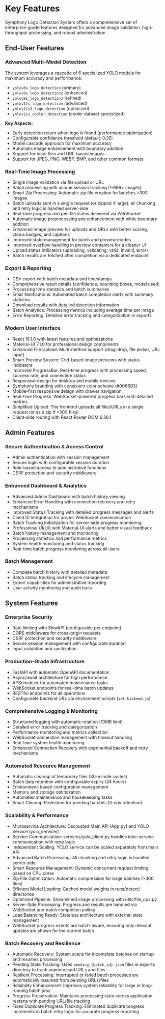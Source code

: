 # Key Features

Symphony Logo Detection System offers a comprehensive set of enterprise-grade features designed for advanced image validation, high-throughput processing, and robust administration.

## End-User Features

### Advanced Multi-Model Detection

The system leverages a cascade of 6 specialized YOLO models for maximum accuracy and performance:

- `yolov8s_logo_detection` (primary)
- `yolov8s_logo_detection2` (enhanced)
- `yolov8s_logo_detection3` (refined)
- `yolov11s_logo_detection` (advanced)
- `yolov11s3_logo_detection` (optimized)
- `yolov11s_cooler_detection` (cooler dataset specialized)

**Key Aspects:**
- Early detection return when logo is found (performance optimization)
- Configurable confidence threshold (default: 0.35)
- Model cascade approach for maximum accuracy
- Automatic image enhancement with boundary addition
- Support for local files and URL-based images
- Support for JPEG, PNG, WEBP, BMP, and other common formats

### Real-Time Image Processing

- Single image validation via file upload or URL
- Batch processing with unique session tracking (1-999+ images)
- Smart Zip Processing: Automatic zip file creation for batches >300 images
- Batch uploads sent in a single request (or zipped if large); all chunking and retry logic is handled server-side
- Real-time progress and per-file status delivered via WebSocket
- Automatic image preprocessing and enhancement with white boundary addition
- Enhanced image preview for uploads and URLs with better scaling, status badges, and captions
- Improved state management for batch and preview modes
- Improved overflow handling in preview containers for a cleaner UI
- Upload status indicators (uploading, validating, valid, invalid, error)
- Batch results are fetched after completion via a dedicated endpoint

### Export & Reporting

- CSV export with batch metadata and timestamps
- Comprehensive result details (confidence, bounding boxes, model used)
- Processing time statistics and batch summaries
- Email Notifications: Automated batch completion alerts with summary statistics
- Download results with detailed detection information
- Batch Analytics: Processing metrics including average time per image
- Error Reporting: Detailed error tracking and categorization in exports

### Modern User Interface

- React 19.1.0 with latest features and optimizations
- Material-UI 7.1.0 for professional design components
- Enhanced File Upload: Multi-method support (drag-drop, file picker, URL input)
- Smart Preview System: Grid-based image previews with status indicators
- Improved ProgressBar: Real-time progress with processing speed, success rate, and connection status
- Responsive design for desktop and mobile devices
- Symphony branding with consistent color scheme (#0066B3)
- Mobile-first responsive design with drawer navigation
- Real-time Progress: WebSocket-powered progress bars with detailed metrics
- Simplified Upload: The frontend uploads all files/URLs in a single request (or as a zip if >300 files)
- Client-side routing with React Router DOM 6.30.1

## Admin Features

### Secure Authentication & Access Control

- Admin authentication with session management
- Secure login with configurable session duration
- Role-based access to administrative functions
- CSRF protection and security middleware

### Enhanced Dashboard & Analytics

- Advanced Admin Dashboard with batch history viewing
- Enhanced Error Handling with connection recovery and retry mechanisms
- Improved Status Tracking with detailed progress messages and alerts
- Client ID Integration for proper WebSocket communication
- Batch Tracking Initialization for server-side progress monitoring
- Professional UI/UX with Material-UI alerts and better visual feedback
- Batch history management and monitoring
- Processing statistics and performance metrics
- System health monitoring and status tracking
- Real-time batch progress monitoring across all users

### Batch Management

- Complete batch history with detailed metadata
- Batch status tracking and lifecycle management
- Export capabilities for administrative reporting
- User activity monitoring and audit trails

## System Features

### Enterprise Security

- Rate limiting with SlowAPI (configurable per endpoint)
- CORS middleware for cross-origin requests
- CSRF protection and security middleware
- Secure session management with configurable duration
- Input validation and sanitization

### Production-Grade Infrastructure

- FastAPI with automatic OpenAPI documentation
- Async/await architecture for high performance
- APScheduler for automated maintenance tasks
- WebSocket endpoints for real-time batch updates
- RESTful endpoints for all operations
- Configurable backend URL via environment scripts (`set-backend.js`)

### Comprehensive Logging & Monitoring

- Structured logging with automatic rotation (10MB limit)
- Detailed error tracking and categorization
- Performance monitoring and metrics collection
- WebSocket connection management with timeout handling
- Real-time system health monitoring
- Enhanced Connection Recovery with exponential backoff and retry mechanisms

### Automated Resource Management

- Automatic cleanup of temporary files (30-minute cycles)
- Batch data retention with configurable expiry (24 hours)
- Environment-based configuration management
- Memory and storage optimization
- Automated maintenance and housekeeping tasks
- Smart Cleanup Protection for pending batches (3-day retention)

### Scalability & Performance

- Microservice Architecture: Decoupled Main API (App.py) and YOLO Service (yolo_service/)
- Service Communication: services/yolo_client.py handles inter-service communication with retry logic
- Independent Scaling: YOLO service can be scaled separately from main API
- Advanced Batch Processing: All chunking and retry logic is handled server-side
- Smart Resource Management: Dynamic concurrent request limiting based on CPU cores
- Zip File Optimization: Automatic compression for large batches (>300 files)
- Efficient Model Loading: Cached model weights in runs/detect/ directories
- Optimized Pipeline: Streamlined image processing with utils/file_ops.py
- Server-Side Processing: Progress and results are handled via WebSocket and batch completion polling
- Load Balancing Ready: Stateless architecture with external state management
- WebSocket progress events are batch-aware, ensuring only relevant updates are shown for the current batch

### Batch Recovery and Resilience

- Automatic Recovery: System scans for incomplete batches on startup and resumes processing
- Pending State Tracking: Uses `pending_{batch_id}.json` files in exports directory to track unprocessed URLs and files
- Resilient Processing: Interrupted or failed batch processes are automatically resumed from pending URLs/files
- Reliability Enhancement: Improves system reliability for large or long-running batch jobs
- Progress Preservation: Maintains processing state across application restarts with pending URL/file tracking
- Fixed Duplicate Progress Tracking: Eliminated duplicate progress increments in batch retry logic for accurate progress reporting 